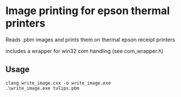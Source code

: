 # Image printing for epson thermal printers

Reads .pbm images and prints them on thermal epson receipt printers

includes a wrapper for win32 com handling (see com_wrapper.h)

## Usage
```
clang write_image.cxx -o write_image.exe
.\write_image.exe tulips.pbm
```
